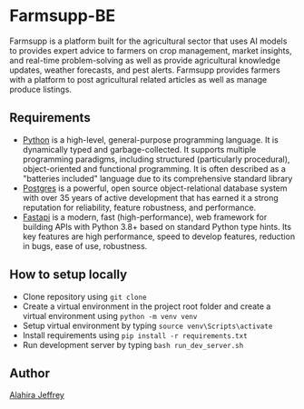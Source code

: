 # Farmsupp-BE

Farmsupp is a platform built for the agricultural sector that uses AI models to provides expert advice to farmers on crop management, market insights, and real-time problem-solving as well as provide agricultural knowledge updates, weather forecasts, and pest alerts. Farmsupp provides farmers with a platform to post agricultural related articles as well as manage produce listings.

## Requirements

- [Python](https://www.python.org/) is a high-level, general-purpose programming language. It is dynamically typed and garbage-collected. It supports multiple programming paradigms, including structured (particularly procedural), object-oriented and functional programming. It is often described as a "batteries included" language due to its comprehensive standard library
- [Postgres](https://www.postgresql.org/) is a powerful, open source object-relational database system with over 35 years of active development that has earned it a strong reputation for reliability, feature robustness, and performance.
- [Fastapi](https://fastapi.tiangolo.com/) is a modern, fast (high-performance), web framework for building APIs with Python 3.8+ based on standard Python type hints. Its key features are high performance, speed to develop features, reduction in bugs, ease of use, robustness.

## How to setup locally

- Clone repository using `git clone `
- Create a virtual environment in the project root folder and create a virtual environment using `python -m venv venv`
- Setup virtual environment by typing `source venv\Scripts\activate`
- Install requirements using `pip install -r requirements.txt`
- Run development server by typing `bash run_dev_server.sh`

## Author

[Alahira Jeffrey](https://github.com/alahirajeffrey)
